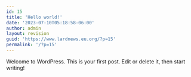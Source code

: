```yaml
---
id: 15
title: 'Hello world!'
date: '2023-07-10T05:18:58-06:00'
author: admin
layout: revision
guid: 'https://www.lardnews.eu.org/?p=15'
permalink: '/?p=15'
---
```


Welcome to WordPress. This is your first post. Edit or delete it, then start writing!
